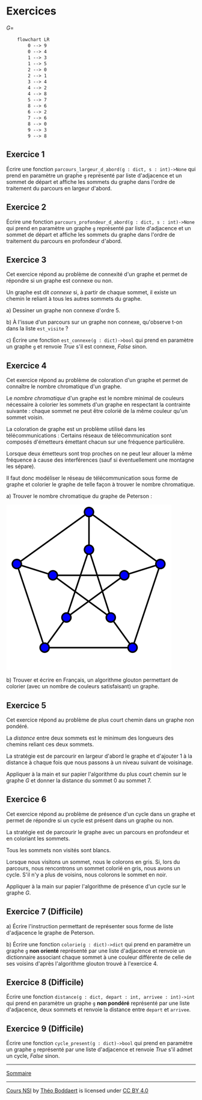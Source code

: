 # Exercices

$G =$

```mermaid
    flowchart LR
        0 --> 9
        0 --> 4
        1 --> 3
        1 --> 5
        2 --> 0
        2 --> 1
        3 --> 4
        4 --> 2
        4 --> 8
        5 --> 7
        8 --> 6
        6 --> 2
        7 --> 6
        8 --> 0
        9 --> 3
        9 --> 8
```

## Exercice 1

Écrire une fonction `parcours_largeur_d_abord(g : dict, s : int)->None` qui prend en paramètre un graphe `g` représenté par liste d'adjacence et un sommet de départ et affiche les sommets du graphe dans l'ordre de traitement du parcours en largeur d'abord.

## Exercice 2

Écrire une fonction `parcours_profondeur_d_abord(g : dict, s : int)->None` qui prend en paramètre un graphe `g` représenté par liste d'adjacence et un sommet de départ et affiche les sommets du graphe dans l'ordre de traitement du parcours en profondeur d'abord.

## Exercice 3

Cet exercice répond au problème de connexité d'un graphe et permet de répondre si un graphe est connexe ou non.

Un graphe est dit *connexe* si, à partir de chaque sommet, il existe un chemin le reliant à tous les autres sommets du graphe.

a) Dessiner un graphe non connexe d'ordre $5$.

b) À l'issue d'un parcours sur un graphe non connexe, qu'observe t-on dans la liste `est_visite` ?

c) Écrire une fonction `est_connexe(g : dict)->bool` qui prend en paramètre un graphe `g` et renvoie $True$ s'il est connexe, $False$ sinon.

## Exercice 4

Cet exercice répond au problème de coloration d'un graphe et permet de connaître le nombre chromatique d'un graphe.

Le *nombre chromatique* d'un graphe est le nombre minimal de couleurs nécessaire à colorier les sommets d'un graphe en respectant la contrainte suivante : chaque sommet ne peut être colorié de la même couleur qu'un sommet voisin.

La coloration de graphe est un problème utilisé dans les télécommunications : Certains réseaux de télécommunication sont composés d'émetteurs émettant chacun sur une fréquence particulière.

Lorsque deux émetteurs sont trop proches on ne peut leur allouer la même fréquence à cause des interférences (sauf si éventuellement une montagne les sépare).

Il faut donc modéliser le réseau de télécommunication sous forme de graphe et colorier le graphe de telle façon à trouver le nombre chromatique.

a) Trouver le nombre chromatique du graphe de Peterson :

![image](./../img/graphe_peterson.svg)

b) Trouver et écrire en Français, un algorithme glouton permettant de colorier (avec un nombre de couleurs satisfaisant) un graphe.

## Exercice 5

Cet exercice répond au problème de plus court chemin dans un graphe non pondéré.

La *distance* entre deux sommets est le minimum des longueurs des chemins reliant ces deux sommets.

La stratégie est de parcourir en largeur d'abord le graphe et d'ajouter $1$ à la distance à chaque fois que nous passons à un niveau suivant de voisinage.

Appliquer à la main et sur papier l'algorithme du plus court chemin sur le graphe $G$ et donner la distance du sommet $0$ au sommet $7$.

## Exercice 6

Cet exercice répond au problème de présence d'un cycle dans un graphe et permet de répondre si un cycle est présent dans un graphe ou non.

La stratégie est de parcourir le graphe avec un parcours en profondeur et en coloriant les sommets.

Tous les sommets non visités sont blancs.

Lorsque nous visitons un sommet, nous le colorons en gris. Si, lors du parcours, nous rencontrons un sommet colorié en gris, nous avons un cycle. S'il n'y a plus de voisins, nous colorons le sommet en noir.

Appliquer à la main sur papier l'algorithme de présence d'un cycle sur le graphe $G$.

## Exercice 7 (Difficile)

a) Écrire l'instruction permettant de représenter sous forme de liste d'adjacence le graphe de Peterson.

b) Écrire une fonction `colorie(g : dict)->dict` qui prend en paramètre un graphe `g` **non orienté** représenté par une liste d'adjacence et renvoie un dictionnaire associant chaque sommet à une couleur différente de celle de ses voisins d'après l'algorithme glouton trouvé à l'exercice $4$.

## Exercice 8 (Difficile)

Écrire une fonction `distance(g : dict, depart : int, arrivee : int)->int` qui prend en paramètre un graphe `g` **non pondéré** représenté par une liste d'adjacence, deux sommets et renvoie la distance entre `depart` et `arrivee`.

## Exercice 9 (Difficile)

Écrire une fonction `cycle_present(g : dict)->bool` qui prend en paramètre un graphe `g` représenté par une liste d'adjacence et renvoie $True$ s'il admet un cycle, $False$ sinon.

____________

[Sommaire](./../../../README.md)

___________

<p xmlns:cc="http://creativecommons.org/ns#" xmlns:dct="http://purl.org/dc/terms/"><a property="dct:title" rel="cc:attributionURL" href="https://github.com/boddaert/nsi">Cours NSI</a> by <a rel="cc:attributionURL dct:creator" property="cc:attributionName" href="https://github.com/boddaert">Théo Boddaert</a> is licensed under <a href="https://creativecommons.org/licenses/by/4.0/?ref=chooser-v1" target="_blank" rel="license noopener noreferrer" style="display:inline-block;">CC BY 4.0</a>  <img style="height:22px!important;margin-left:3px;vertical-align:text-bottom;" src="https://mirrors.creativecommons.org/presskit/icons/cc.svg?ref=chooser-v1" alt="">  <img style="height:22px!important;margin-left:3px;vertical-align:text-bottom;" src="https://mirrors.creativecommons.org/presskit/icons/by.svg?ref=chooser-v1" alt=""></p> 